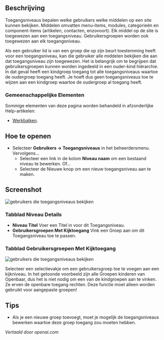 <!-- Filename: Help4.x:Users:_Edit_Viewing_Access_Level  / Display title: Gebruikers: Bewerk Weergavetoegangsniveau -->

## Beschrijving

Toegangsniveaus bepalen welke gebruikers welke middelen op een site kunnen bekijken. Middelen omvatten menu-items, modules, categorieën en component-items (artikelen, contacten, enzovoort). Elk middel op de site is toegewezen aan een toegangsniveau. Gebruikersgroepen worden ook toegewezen aan elk toegangsniveau.

Als een gebruiker lid is van een groep die op zijn beurt toestemming heeft voor een toegangsniveau, kan die gebruiker alle middelen bekijken die aan dat toegangsniveau zijn toegewezen. Het is belangrijk om te begrijpen dat gebruikersgroepen kunnen worden ingedeeld in een ouder-kind hiërarchie. In dat geval heeft een kindgroep toegang tot alle toegangsniveaus waartoe de oudergroep toegang heeft. Je hoeft dus geen toegangsniveaus toe te wijzen aan een kindgroep waartoe de oudergroep al toegang heeft.

### Gemeenschappelijke Elementen

Sommige elementen van deze pagina worden behandeld in afzonderlijke Help-artikelen:

* [Werkbalken](jdocmanual?article=help/common-elements/toolbars).

## Hoe te openen

- Selecteer **Gebruikers → Toegangsniveaus** in het beheerdersmenu.
  Vervolgens...
  - Selecteer een link in de kolom **Niveau naam** om een bestaand niveau te bewerken. Of...
  - Selecteer de Nieuwe knop om een nieuw toegangsniveau aan te maken.

## Screenshot

![gebruikers die toegangsniveaus bekijken](../../../nl/images/users/users-edit-viewing-access-level-details-tab.png)

### Tabblad Niveau Details

- **Niveau Titel** Voer een Titel in voor dit Toegangsniveau.
- **Gebruikersgroepen Met Kijktoegang** Vink een Groep aan om dit
  Toegangsniveau toe te passen.

### Tabblad Gebruikersgroepen Met Kijktoegang

![gebruikers die toegangsniveaus bekijken](../../../nl/images/users/users-edit-viewing-access-level-ugwva-tab.png)

Selecteer een selectievakje om een gebruikersgroep toe te voegen aan een kijkniveau. In het
getoonde voorbeeld zijn alle Groepen kinderen van Openbaar, dus het is niet nodig om
een van de kindgroepen aan te vinken. Ze erven de openbare toegang
rechten. Deze functie moet alleen worden gebruikt voor aangepaste groepen!

## Tips

- Als je een nieuwe groep toevoegt, moet je mogelijk de toegangsniveaus bewerken waartoe deze groep toegang zou moeten hebben.

*Vertaald door openai.com*

